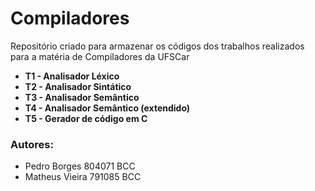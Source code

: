 # Compiladores
Repositório criado para armazenar os códigos dos trabalhos realizados para a matéria de Compiladores da UFSCar

- **T1 - Analisador Léxico**
- **T2 - Analisador Sintático**
- **T3 - Analisador Semântico**
- **T4 - Analisador Semântico (extendido)**
- **T5 - Gerador de código em C**

### Autores:
- Pedro Borges  804071 BCC
- Matheus Vieira 791085 BCC
